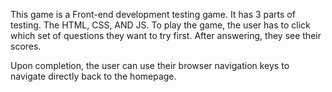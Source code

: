 This game is a Front-end development testing game. It has 3 parts of testing. The HTML, CSS, AND JS. 
To play the game, the user has to click which set of questions they want to try first. After answering, they see their scores. 

Upon completion, the user can use their browser navigation keys to navigate directly back to the homepage. 